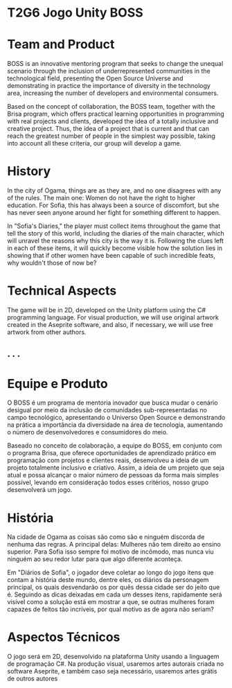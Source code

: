 # T2G6 Jogo Unity BOSS

# Team and Product

BOSS is an innovative mentoring program that seeks to change the unequal scenario through the inclusion of underrepresented communities in the technological field, presenting the Open Source Universe and demonstrating in practice the importance of diversity in the technology area, increasing the number of developers and environmental consumers.

Based on the concept of collaboration, the BOSS team, together with the Brisa program, which offers practical learning opportunities in programming with real projects and clients, developed the idea of a totally inclusive and creative project. Thus, the idea of a project that is current and that can reach the greatest number of people in the simplest way possible, taking into account all these criteria, our group will develop a game.

# History

In the city of Ogama, things are as they are, and no one disagrees with any of the rules.
The main one: Women do not have the right to higher education.
For Sofia, this has always been a source of discomfort, but she has never seen anyone around her fight for something different to happen.

In "Sofia's Diaries," the player must collect items throughout the game that tell the story of this world, including the diaries of the main character, which will unravel the reasons why this city is the way it is.
Following the clues left in each of these items, it will quickly become visible how the solution lies in showing that if other women have been capable of such incredible feats, why wouldn't those of now be?

# Technical Aspects

The game will be in 2D, developed on the Unity platform using the C# programming language.
For visual production, we will use original artwork created in the Aseprite software, and also, if necessary, we will use free artwork from other authors.

## . . . 

# Equipe e Produto

O BOSS é um programa de mentoria inovador que busca mudar o cenário desigual por meio da inclusão de comunidades sub-representadas no campo tecnológico, apresentando o Universo Open Source e demonstrando na prática a importância da diversidade na área de tecnologia, aumentando o número de desenvolvedores e consumidores do meio.

Baseado no conceito de colaboração, a equipe do BOSS, em conjunto com o programa Brisa, que oferece oportunidades de aprendizado prático em programação com projetos e clientes reais, desenvolveu a ideia de um projeto totalmente inclusivo e criativo. Assim, a ideia de um projeto que seja atual e possa alcançar o maior número de pessoas da forma mais simples possível, levando em consideração todos esses critérios, nosso grupo desenvolverá um jogo.

# História

Na cidade de Ogama as coisas são como são e ninguém discorda de nenhuma das regras. 
A principal delas: Mulheres não tem direito ao ensino superior. 
Para Sofia isso sempre foi motivo de incômodo, mas nunca viu ninguém ao seu redor lutar para que algo diferente aconteça. 
 
Em "Diários de Sofia", o jogador deve coletar ao longo do jogo itens que contam a história deste mundo, dentre eles, os diários da personagem principal, os quais desvendarão os por quês dessa cidade ser do jeito que é. 
Seguindo as dicas deixadas em cada um desses itens, rapidamente será visível como a solução está em mostrar a  que, se outras mulheres foram capazes de feitos tão incríveis, por qual motivo as de agora não seriam?

# Aspectos Técnicos

O jogo será em 2D, desenvolvido na plataforma Unity usando a linguagem de programação C#. 
Na produção visual, usaremos artes autorais criada no software Aseprite, e também caso seja necessário, usaremos artes grátis de outros autores
